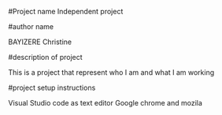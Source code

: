 #Project name
Independent project

#author name

BAYIZERE Christine

#description of project

This is a project that represent
who I am and what I am working

#project setup instructions

Visual Studio code as text editor
Google chrome and mozila